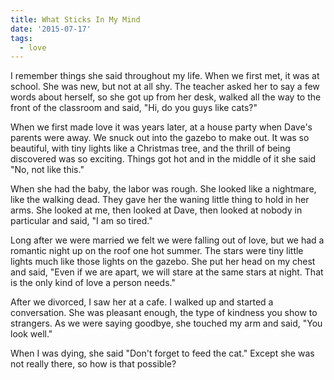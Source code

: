 ```yaml
---
title: What Sticks In My Mind
date: '2015-07-17'
tags:
  - love
---
```


I remember things she said throughout my life. When we first met, it was at
school. She was new, but not at all shy. The teacher asked her to say a few
words about herself, so she got up from her desk, walked all the way to the
front of the classroom and said, "Hi, do you guys like cats?"

<!-- truncate -->

When we first made love it was years later, at a house party when Dave's parents
were away. We snuck out into the gazebo to make out. It was so beautiful, with
tiny lights like a Christmas tree, and the thrill of being discovered was so
exciting. Things got hot and in the middle of it she said "No, not like this."

When she had the baby, the labor was rough. She looked like a nightmare, like
the walking dead. They gave her the waning little thing to hold in her arms. She
looked at me, then looked at Dave, then looked at nobody in particular and said,
"I am so tired."

Long after we were married we felt we were falling out of love, but we had a
romantic night up on the roof one hot summer. The stars were tiny little lights
much like those lights on the gazebo. She put her head on my chest and said,
"Even if we are apart, we will stare at the same stars at night. That is the
only kind of love a person needs."

After we divorced, I saw her at a cafe. I walked up and started a conversation.
She was pleasant enough, the type of kindness you show to strangers. As we were
saying goodbye, she touched my arm and said, "You look well."

When I was dying, she said "Don't forget to feed the cat." Except she was not
really there, so how is that possible?
